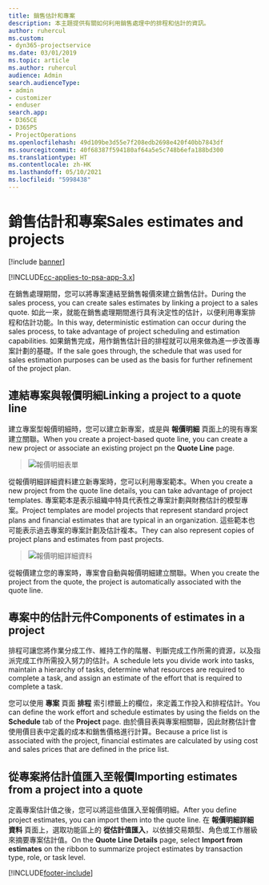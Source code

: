 ```yaml
---
title: 銷售估計和專案
description: 本主題提供有關如何利用銷售處理中的排程和估計的資訊。
author: ruhercul
ms.custom:
- dyn365-projectservice
ms.date: 03/01/2019
ms.topic: article
ms.author: ruhercul
audience: Admin
search.audienceType:
- admin
- customizer
- enduser
search.app:
- D365CE
- D365PS
- ProjectOperations
ms.openlocfilehash: 49d109be3d55e7f208edb2698e420f40bb7843df
ms.sourcegitcommit: 40f68387f594180af64a5e5c748b6efa188bd300
ms.translationtype: HT
ms.contentlocale: zh-HK
ms.lasthandoff: 05/10/2021
ms.locfileid: "5998438"
---
```

# <a name="sales-estimates-and-projects"></a><span data-ttu-id="23494-103">銷售估計和專案</span><span class="sxs-lookup"><span data-stu-id="23494-103">Sales estimates and projects</span></span>

[!include [banner](../includes/psa-now-project-operations.md)]

[!INCLUDE[cc-applies-to-psa-app-3.x](../includes/cc-applies-to-psa-app-3x.md)]

<span data-ttu-id="23494-104">在銷售處理期間，您可以將專案連結至銷售報價來建立銷售估計。</span><span class="sxs-lookup"><span data-stu-id="23494-104">During the sales process, you can create sales estimates by linking a project to a sales quote.</span></span> <span data-ttu-id="23494-105">如此一來，就能在銷售處理期間進行具有決定性的估計，以便利用專案排程和估計功能。</span><span class="sxs-lookup"><span data-stu-id="23494-105">In this way, deterministic estimation can occur during the sales process, to take advantage of project scheduling and estimation capabilities.</span></span> <span data-ttu-id="23494-106">如果銷售完成，用作銷售估計目的排程就可以用來做為進一步改善專案計劃的基礎。</span><span class="sxs-lookup"><span data-stu-id="23494-106">If the sale goes through, the schedule that was used for sales estimation purposes can be used as the basis for further refinement of the project plan.</span></span>

## <a name="linking-a-project-to-a-quote-line"></a><span data-ttu-id="23494-107">連結專案與報價明細</span><span class="sxs-lookup"><span data-stu-id="23494-107">Linking a project to a quote line</span></span>

<span data-ttu-id="23494-108">建立專案型報價明細時，您可以建立新專案，或是與 **報價明細** 頁面上的現有專案建立關聯。</span><span class="sxs-lookup"><span data-stu-id="23494-108">When you create a project-based quote line, you can create a new project or associate an existing project pn the **Quote Line** page.</span></span> 

> ![報價明細表單](media/project-8.png)
 
<span data-ttu-id="23494-110">從報價明細詳細資料建立新專案時，您可以利用專案範本。</span><span class="sxs-lookup"><span data-stu-id="23494-110">When you create a new project from the quote line details, you can take advantage of project templates.</span></span> <span data-ttu-id="23494-111">專案範本是表示組織中特具代表性之專案計劃與財務估計的模型專案。</span><span class="sxs-lookup"><span data-stu-id="23494-111">Project templates are model projects that represent standard project plans and financial estimates that are typical in an organization.</span></span> <span data-ttu-id="23494-112">這些範本也可能表示過去專案的專案計劃及估計複本。</span><span class="sxs-lookup"><span data-stu-id="23494-112">They can also represent copies of project plans and estimates from past projects.</span></span>

> ![報價明細詳細資料](media/project-9.png)
  
<span data-ttu-id="23494-114">從報價建立您的專案時，專案會自動與報價明細建立關聯。</span><span class="sxs-lookup"><span data-stu-id="23494-114">When you create the project from the quote, the project is automatically associated with the quote line.</span></span>

## <a name="components-of-estimates-in-a-project"></a><span data-ttu-id="23494-115">專案中的估計元件</span><span class="sxs-lookup"><span data-stu-id="23494-115">Components of estimates in a project</span></span>

<span data-ttu-id="23494-116">排程可讓您將作業分成工作、維持工作的階層、判斷完成工作所需的資源，以及指派完成工作所需投入努力的估計。</span><span class="sxs-lookup"><span data-stu-id="23494-116">A schedule lets you divide work into tasks, maintain a hierarchy of tasks, determine what resources are required to complete a task, and assign an estimate of the effort that is required to complete a task.</span></span>

<span data-ttu-id="23494-117">您可以使用 **專案** 頁面 **排程** 索引標籤上的欄位，來定義工作投入和排程估計。</span><span class="sxs-lookup"><span data-stu-id="23494-117">You can define the work effort and schedule estimates by using the fields on the **Schedule** tab of the **Project** page.</span></span> <span data-ttu-id="23494-118">由於價目表與專案相關聯，因此財務估計會使用價目表中定義的成本和銷售價格進行計算。</span><span class="sxs-lookup"><span data-stu-id="23494-118">Because a price list is associated with the project, financial estimates are calculated by using cost and sales prices that are defined in the price list.</span></span>

## <a name="importing-estimates-from-a-project-into-a-quote"></a><span data-ttu-id="23494-119">從專案將估計值匯入至報價</span><span class="sxs-lookup"><span data-stu-id="23494-119">Importing estimates from a project into a quote</span></span>

<span data-ttu-id="23494-120">定義專案估計值之後，您可以將這些值匯入至報價明細。</span><span class="sxs-lookup"><span data-stu-id="23494-120">After you define project estimates, you can import them into the quote line.</span></span> <span data-ttu-id="23494-121">在 **報價明細詳細資料** 頁面上，選取功能區上的 **從估計值匯入**，以依據交易類型、角色或工作層級來摘要專案估計值。</span><span class="sxs-lookup"><span data-stu-id="23494-121">On the **Quote Line Details** page, select **Import from estimates** on the ribbon to summarize project estimates by transaction type, role, or task level.</span></span>


[!INCLUDE[footer-include](../includes/footer-banner.md)]